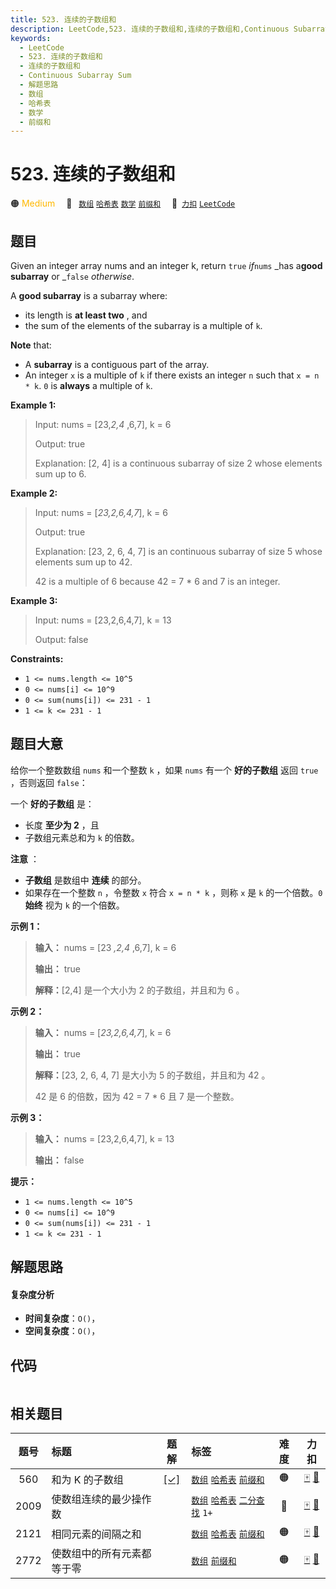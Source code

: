 ```yaml
---
title: 523. 连续的子数组和
description: LeetCode,523. 连续的子数组和,连续的子数组和,Continuous Subarray Sum,解题思路,数组,哈希表,数学,前缀和
keywords:
  - LeetCode
  - 523. 连续的子数组和
  - 连续的子数组和
  - Continuous Subarray Sum
  - 解题思路
  - 数组
  - 哈希表
  - 数学
  - 前缀和
---
```


# 523. 连续的子数组和

🟠 <font color=#ffb800>Medium</font>&emsp; 🔖&ensp; [`数组`](/tag/array.md) [`哈希表`](/tag/hash-table.md) [`数学`](/tag/math.md) [`前缀和`](/tag/prefix-sum.md)&emsp; 🔗&ensp;[`力扣`](https://leetcode.cn/problems/continuous-subarray-sum) [`LeetCode`](https://leetcode.com/problems/continuous-subarray-sum)

## 题目

Given an integer array nums and an integer k, return `true` _if_`nums` _has
a**good subarray** or _`false` _otherwise_.

A **good subarray** is a subarray where:

  * its length is **at least two** , and
  * the sum of the elements of the subarray is a multiple of `k`.

**Note** that:

  * A **subarray** is a contiguous part of the array.
  * An integer `x` is a multiple of `k` if there exists an integer `n` such that `x = n * k`. `0` is **always** a multiple of `k`.



**Example 1:**

> Input: nums = [23,_2,4_ ,6,7], k = 6
> 
> Output: true
> 
> Explanation: [2, 4] is a continuous subarray of size 2 whose elements sum up to 6.

**Example 2:**

> Input: nums = [_23,2,6,4,7_], k = 6
> 
> Output: true
> 
> Explanation: [23, 2, 6, 4, 7] is an continuous subarray of size 5 whose elements sum up to 42.
> 
> 42 is a multiple of 6 because 42 = 7 * 6 and 7 is an integer.

**Example 3:**

> Input: nums = [23,2,6,4,7], k = 13
> 
> Output: false

**Constraints:**

  * `1 <= nums.length <= 10^5`
  * `0 <= nums[i] <= 10^9`
  * `0 <= sum(nums[i]) <= 231 - 1`
  * `1 <= k <= 231 - 1`


## 题目大意

给你一个整数数组 `nums` 和一个整数 `k` ，如果 `nums` 有一个 **好的子数组**  返回 `true` ，否则返回 `false`：

一个 **好的子数组**  是：

  * 长度 **至少为 2** ，且
  * 子数组元素总和为 `k` 的倍数。

**注意** ：

  * **子数组** 是数组中 **连续** 的部分。
  * 如果存在一个整数 `n` ，令整数 `x` 符合 `x = n * k` ，则称 `x` 是 `k` 的一个倍数。`0` **始终** 视为 `k` 的一个倍数。



**示例 1：**

> 
> 
> 
> 
> 
> **输入：** nums = [23 _,2,4_ ,6,7], k = 6
> 
> **输出：** true
> 
> **解释：**[2,4] 是一个大小为 2 的子数组，并且和为 6 。

**示例 2：**

> 
> 
> 
> 
> 
> **输入：** nums = [_23,2,6,4,7_], k = 6
> 
> **输出：** true
> 
> **解释：**[23, 2, 6, 4, 7] 是大小为 5 的子数组，并且和为 42 。 
> 
> 42 是 6 的倍数，因为 42 = 7 * 6 且 7 是一个整数。
> 
> 

**示例 3：**

> 
> 
> 
> 
> 
> **输入：** nums = [23,2,6,4,7], k = 13
> 
> **输出：** false
> 
> 



**提示：**

  * `1 <= nums.length <= 10^5`
  * `0 <= nums[i] <= 10^9`
  * `0 <= sum(nums[i]) <= 231 - 1`
  * `1 <= k <= 231 - 1`


## 解题思路

#### 复杂度分析

- **时间复杂度**：`O()`，
- **空间复杂度**：`O()`，

## 代码

```javascript

```

## 相关题目

<!-- prettier-ignore -->
| 题号 | 标题 | 题解 | 标签 | 难度 | 力扣 |
| :------: | :------ | :------: | :------ | :------: | :------: |
| 560 | 和为 K 的子数组 | [[✓]](/problem/0560.md) |  [`数组`](/tag/array.md) [`哈希表`](/tag/hash-table.md) [`前缀和`](/tag/prefix-sum.md) | 🟠 | [🀄️](https://leetcode.cn/problems/subarray-sum-equals-k) [🔗](https://leetcode.com/problems/subarray-sum-equals-k) |
| 2009 | 使数组连续的最少操作数 |  |  [`数组`](/tag/array.md) [`哈希表`](/tag/hash-table.md) [`二分查找`](/tag/binary-search.md) `1+` | 🔴 | [🀄️](https://leetcode.cn/problems/minimum-number-of-operations-to-make-array-continuous) [🔗](https://leetcode.com/problems/minimum-number-of-operations-to-make-array-continuous) |
| 2121 | 相同元素的间隔之和 |  |  [`数组`](/tag/array.md) [`哈希表`](/tag/hash-table.md) [`前缀和`](/tag/prefix-sum.md) | 🟠 | [🀄️](https://leetcode.cn/problems/intervals-between-identical-elements) [🔗](https://leetcode.com/problems/intervals-between-identical-elements) |
| 2772 | 使数组中的所有元素都等于零 |  |  [`数组`](/tag/array.md) [`前缀和`](/tag/prefix-sum.md) | 🟠 | [🀄️](https://leetcode.cn/problems/apply-operations-to-make-all-array-elements-equal-to-zero) [🔗](https://leetcode.com/problems/apply-operations-to-make-all-array-elements-equal-to-zero) |
